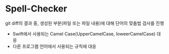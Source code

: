 # Spell-Checker
git diff의 결과 중, 생성된 부분(파일 또는 파일 내용)에 대해 단어의 맞춤법 검사를 진행
- Swift에서 사용되는 Camel Case(UpperCamelCase, loweerCamelCase) 대응
- 다른 프로그램 언어에서 사용되는 규칙에 대응
